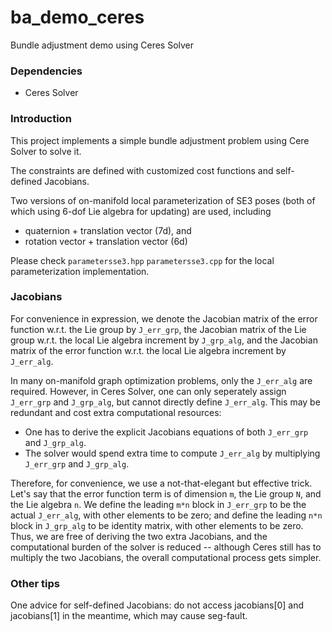 # ba_demo_ceres

Bundle adjustment demo using Ceres Solver

### Dependencies

- Ceres Solver

### Introduction 

This project implements a simple bundle adjustment problem using Cere Solver to solve it. 

The constraints are defined with customized cost functions and self-defined Jacobians.

Two versions of on-manifold local parameterization of SE3 poses (both of which using 6-dof Lie algebra for updating) are used, including

  - quaternion + translation vector (7d), and
  - rotation vector + translation vector (6d)

Please check `parametersse3.hpp` `parametersse3.cpp` for the local parameterization implementation.

### Jacobians

For convenience in expression, we denote the Jacobian matrix of the error function w.r.t. the Lie group by `J_err_grp`, the Jacobian matrix of the Lie group w.r.t. the local Lie algebra increment by `J_grp_alg`, and the Jacobian matrix of the error function w.r.t. the local Lie algebra increment by `J_err_alg`.

In many on-manifold graph optimization problems, only the `J_err_alg` are required.  However, in Ceres Solver, one can only seperately assign `J_err_grp` and `J_grp_alg`, but cannot directly define `J_err_alg`. This may be redundant and cost extra computational resources:

  - One has to derive the explicit Jacobians equations of both `J_err_grp` and `J_grp_alg`.
  - The solver would spend extra time to compute `J_err_alg` by multiplying `J_err_grp` and `J_grp_alg`.

Therefore, for convenience, we use a not-that-elegant but effective trick. Let's say that the error function term is of dimension `m`, the Lie group `N`, and the Lie algebra `n`. We define the leading `m*n` block in  `J_err_grp` to be the actual `J_err_alg`, with other elements to be zero; and define the leading `n*n` block in `J_grp_alg` to be identity matrix, with other elements to be zero. Thus, we are free of deriving the two extra Jacobians, and the computational burden of the solver is reduced -- although Ceres still has to multiply the two Jacobians, the overall computational process gets simpler.
 
### Other tips

One advice for self-defined Jacobians: do not access jacobians[0] and jacobians[1] in the meantime, which may cause seg-fault.

